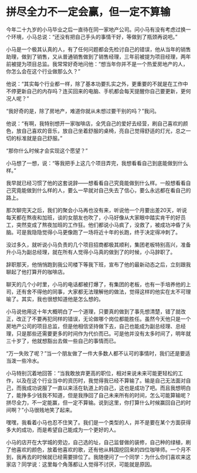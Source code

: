 # 拼尽全力不一定会赢，但一定不算输

今年二十九岁的小马毕业之后一直待在同一家地产公司。问小马有没有考虑过换一个环境，小马总说：“还没有把自己手头的事情干好，等做到了瓶颈再说吧。” 

小马是一个极其认真的人，有了任何问题都会先检讨自己的错误，他从当年的销售助理，做到了销售，又从普通销售做到了销售经理，三年前被提为项目经理，两年前被提为项目总监。我常常好奇地问他：“想当年你并不是一个热爱房地产的人，你怎么会在这个行业做那么久？” 

他说：“其实每个行业都一样，除了基本功要扎实之外，更重要的不就是在工作中不停更新自己的内存吗？连买回来的电脑、手机都会每天提醒你自己要更新，更何况人呢？” 

“我好奇的是，除了房地产，难道你就从未想过要干别的吗？”我问。 

他说：“有啊，我特别想开一家咖啡店，全凭自己的爱好去经营，刷自己喜欢的颜色，放自己喜欢的音乐，放自己坐着舒服的桌椅，亮自己觉得舒适的灯光，总之一切的标准就是自己舒服。” 

“那你什么时候才会实现这个愿望？” 

小马想了一想，说：“等我把手上这几个项目弄完，我想看看自己到底能做到什么样。” 

我早就已经习惯了他的这套说辞——想看看自己究竟能做到什么样。一般想看看自己究竟能做到什么样的人，要么一早就对自己失去了信心，要么永远都在看自己的路上。 

那次聊完天之后，我们的聚会小马再也没有来，听说他一个月要出差20天，听说每天都在熬夜和加班，谈的女朋友也吹了，小马好像从大家眼中踏实肯干的好员工，突然变成了熬夜加班的工作狂。他们都说小马疯了，没救了，被成功冲昏了头脑。可是我隐隐觉得小马更像跑了一场将近十年的长跑，终于决定得冲刺了。 

没过多久，就听说小马负责的几个项目招商都极其顺利，集团老板特别高兴，准备升小马为副总经理，就在所有人觉得小马真的做到了的时候，小马辞职了。 

辞职那天，他悄悄跑到我公司楼下等我下班，宣布了他的最新动态之后，立刻跟我聊起了他打算开的咖啡店。 

聊天的几个小时里，小马的电话都被打爆了，有集团的老板，也有一手培养他的上司，还有舍不得他的同事，大家都无法理解他的做法，觉得这样的他实在太不可理喻了。其实，我也很想知道他是怎么想的。 

小马说他用这十年大概明白了一个道理，只要真的做到了事先想清楚，错了就改正，改正了不要再犯同样的错误，无论做哪个岗位都能胜任。虽然今天他只是一个房地产公司的项目总监，但是他相信坚持做下去，自己也能成为副总经理、总经理，只是那些还需要更多的时间作为代价而已。可是他并没有太多时间了，明年就三十岁了，他就想豁出去做一些自己的事情而已。 

“万一失败了呢？”当一个朋友做了一件大多数人都不认可的事情时，我们还是要适当泼一些冷水。 

小马特别沉着地回答：“当我敢放弃更高的职位，相对来说未来可能更轻松的工作，以及在这个行业当中的资历时，我觉得我已经不算输了。输是自己无法面对自己，而我成功说服了一直以来活在轨道上的自己，这也是成功了吧。而且我想明白了，能挣多少钱我不知道，但是我挣回了自己未来所有的时间，怎么可能算输呢？拼尽全力，不一定能赢，但一定不算输。说到这里，你打算什么时候赢回自己的时间啊？”小马很贱地笑了起来。 

嘿嘿，我看着小马也忍不住笑了。我们是一个类型的人，并不是要在某个方面获得多大的成功，而是希望自己能成为一个更好的人。 

小马的店开在大学城的旁边，自己选的址，自己监督做的装修，自己种的绿植，刷了他喜欢的颜色，放着他喜欢的歌，还有他从韩国挖回来的四位咖啡师。一个月不到，我再去的时候就已经需要排位了。我随便问了一个同学：为什么你们喜欢来这家店？同学说：这里每个角落都让人觉得不讨厌，可能就是原因。